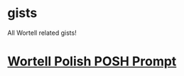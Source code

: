 # gists
All Wortell related gists!

# [Wortell Polish POSH Prompt](https://raw.githubusercontent.com/wortell/gists/main/wortell-posh-prompt.json)

